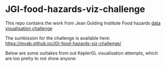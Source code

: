 # JGI-food-hazards-viz-challenge

This repo contains the work from Jean Golding Institute Food hazards [data visualisation challenge][1]

The sumbission for the challenge is available here: https://mvab.github.io/JGI-food-hazards-viz-challenge/

Below are some outtakes from out KeplerGL visualisation attempts, which are too pretty to not show anyone: 

[1]: http://www.bristol.ac.uk/golding/get-involved/competitions/food-hazards-from-around-the-world-data-competition/
